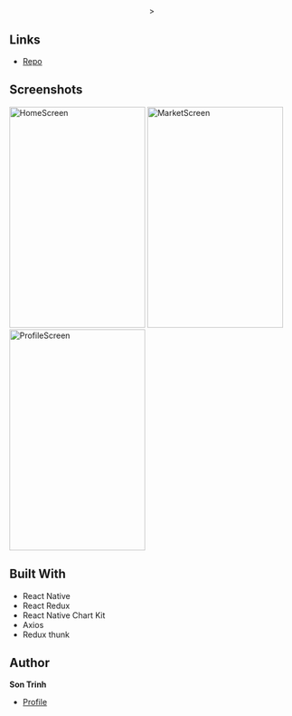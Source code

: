 <h1 align="center"><Crypto application></h1>

<p align="center"><Crypto application to see the price of coins, track the chart of coins and using the live chart to update the price of coins >></p>

## Links

- [Repo](https://github.com/sontrinhgit/cryptoApp.git "Crypto App Repo")



## Screenshots

<img src="./assets/Coins1.PNG" alt="HomeScreen" width="240" height="390">
<img src="./assets/Coins2.PNG" alt="MarketScreen" width="240" height="390">
<img src="./assets/Coins3.PNG" alt="ProfileScreen" width="240" height="390">





## Built With

- React Native
- React Redux
- React Native Chart Kit
- Axios
- Redux thunk 



## Author

**Son Trinh**

- [Profile](https://github.com/sontrinhgit "Son Trinh")


